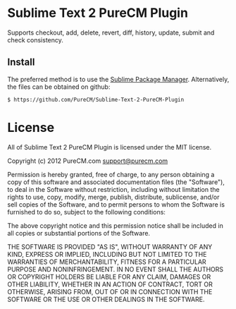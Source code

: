 # Sublime Text 2 PureCM Plugin

Supports checkout, add, delete, revert, diff, history, update, submit and check consistency.

## Install

The preferred method is to use the [Sublime Package Manager](http://wbond.net/sublime_packages/package_control). Alternatively, the files can be obtained on github:

    $ https://github.com/PureCM/Sublime-Text-2-PureCM-Plugin

# License

All of Sublime Text 2 PureCM Plugin is licensed under the MIT license.

Copyright (c) 2012 PureCM.com <support@purecm.com>

Permission is hereby granted, free of charge, to any person obtaining a copy of this software and associated documentation files (the "Software"), to deal in the Software without restriction, including without limitation the rights to use, copy, modify, merge, publish, distribute, sublicense, and/or sell copies of the Software, and to permit persons to whom the Software is furnished to do so, subject to the following conditions:

The above copyright notice and this permission notice shall be included in all copies or substantial portions of the Software.

THE SOFTWARE IS PROVIDED "AS IS", WITHOUT WARRANTY OF ANY KIND, EXPRESS OR IMPLIED, INCLUDING BUT NOT LIMITED TO THE WARRANTIES OF MERCHANTABILITY, FITNESS FOR A PARTICULAR PURPOSE AND NONINFRINGEMENT. IN NO EVENT SHALL THE AUTHORS OR COPYRIGHT HOLDERS BE LIABLE FOR ANY CLAIM, DAMAGES OR OTHER LIABILITY, WHETHER IN AN ACTION OF CONTRACT, TORT OR OTHERWISE, ARISING FROM, OUT OF OR IN CONNECTION WITH THE SOFTWARE OR THE USE OR OTHER DEALINGS IN THE SOFTWARE.